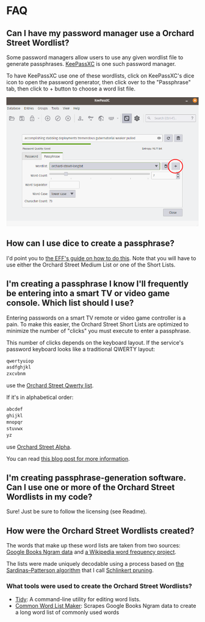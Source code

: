 # FAQ 

## Can I have my password manager use a Orchard Street Wordlist?

Some password managers allow users to use any given wordlist file to generate passphrases. [KeePassXC](https://keepassxc.org) is one such password manager.

To have KeePassXC use one of these wordlists, click on KeePassXC's dice icon to open the password generator, then click over to the "Passphrase" tab, then click to + button to choose a word list file. 

![Screenshot showing how to change the word list that KeePassXC uses](img/keepassxc-use.png)

## How can I use dice to create a passphrase?

I'd point you to [the EFF's guide on how to do this](https://www.eff.org/dice). Note that you will have to use either the Orchard Street Medium List or one of the Short Lists.

## I'm creating a passphrase I know I'll frequently be entering into a smart TV or video game console. Which list should I use?

Entering passwords on a smart TV remote or video game controller is a pain. To make this easier, the Orchard Street Short Lists are optimized to minimize the number of "clicks" you must execute to enter a passphrase. 

This number of clicks depends on the keyboard layout. If the service's password keyboard looks like a traditional QWERTY layout:

```txt
qwertyuiop
asdfghjkl
zxcvbnm
```

use the [Orchard Street Qwerty list](lists/orchard-street-qwerty.txt). 

If it's in alphabetical order:

```txt
abcdef
ghijkl
mnopqr
stuvwx
yz
```

use [Orchard Street Alpha](lists/orchard-street-alpha.txt).

You can read [this blog post for more information](https://sts10.github.io/2022/10/24/a-good-netflix-password.html).

## I'm creating passphrase-generation software. Can I use one or more of the Orchard Street Wordlists in my code?

Sure! Just be sure to follow the licensing (see Readme).

## How were the Orchard Street Wordlists created?

The words that make up these word lists are taken from two sources: [Google Books Ngram data](https://storage.googleapis.com/books/ngrams/books/datasetsv3.html) and [a Wikipedia word frequency project](https://github.com/IlyaSemenov/wikipedia-word-frequency/).

The lists were made uniquely decodable using a process based on [the Sardinas–Patterson algorithm](https://en.wikipedia.org/wiki/Sardinas%E2%80%93Patterson_algorithm) that I call [Schlinkert pruning](https://sts10.github.io/2022/08/12/efficiently-pruning-until-uniquely-decodable.html). 

### What tools were used to create the Orchard Street Wordlists?

- [Tidy](https://github.com/sts10/tidy): A command-line utility for editing word lists. 
- [Common Word List Maker](https://github.com/sts10/common_word_list_maker): Scrapes Google Books Ngram data to create a long word list of commonly used words
